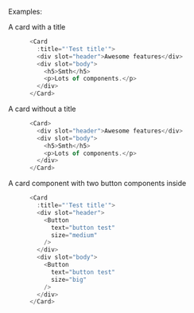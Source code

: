 Examples:

A card with a title
```js
      <Card
        :title="'Test title'">
        <div slot="header">Awesome features</div>
        <div slot="body">
          <h5>Smth</h5>
          <p>Lots of components.</p>
        </div>
      </Card>
```  

A card without a title
```js
      <Card>
        <div slot="header">Awesome features</div>
        <div slot="body">
          <h5>Smth</h5>
          <p>Lots of components.</p>
        </div>
      </Card>
```  

A card component with two button components inside
```js
      <Card
        :title="'Test title'">
        <div slot="header">
          <Button
            text="button test"
            size="medium"
          />
        </div>
        <div slot="body">
          <Button
            text="button test"
            size="big"
          />
        </div>
      </Card>
```



